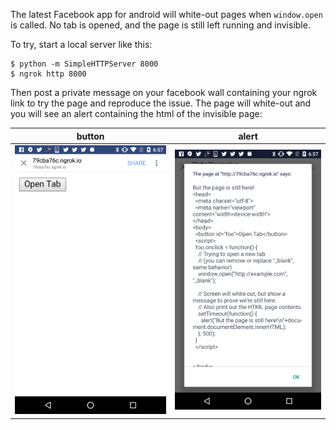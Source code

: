 The latest Facebook app for android will white-out pages when `window.open`
is called.  No tab is opened, and the page is still left running and invisible.

To try, start a local server like this:

```
$ python -m SimpleHTTPServer 8000
$ ngrok http 8000
```

Then post a private message on your facebook wall containing your ngrok link
to try the page and reproduce the issue.  The page will white-out and you
will see an alert containing the html of the invisible page:

button | alert
---|---
![button](screen-button.png) | ![alert](screen-alert.png)

